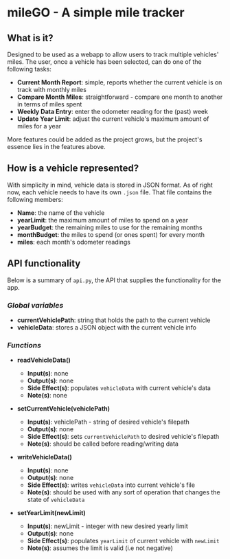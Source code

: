 # mileGO - A simple mile tracker

## What is it?
Designed to be used as a webapp to allow users to track multiple vehicles' miles. The user, once a vehicle has been selected, can do one of the following tasks:

- **Current Month  Report**: simple, reports whether the current vehicle is on track with monthly miles
- **Compare Month Miles**: straightforward - compare one month to another in terms of miles spent
- **Weekly Data Entry**: enter the odometer reading for the (past) week
- **Update Year Limit**: adjust the current vehicle's maximum amount of miles for a year

More features could be added as the project grows, but the project's essence lies in the features above.

## How is a vehicle represented?
With simplicity in mind, vehicle data is stored in JSON format. As of right now, each vehicle needs to have its own `.json` file. That file contains the following members:

- **Name**: the name of the vehicle
- **yearLimit**: the maximum amount of miles to spend on a year
- **yearBudget**: the remaining miles to use for the remaining months
- **monthBudget**: the miles to spend (or ones spent) for every month
- **miles**: each month's odometer readings

## API functionality
Below is a summary of `api.py`, the API that supplies the functionality for the app.

### *Global variables*
- **currentVehiclePath**: string that holds the path to the current vehicle
- **vehicleData**: stores a JSON object with the current vehicle info

### *Functions*
- **readVehicleData()**
  - **Input(s)**: none
  - **Output(s)**: none
  - **Side Effect(s)**: populates `vehicleData` with current vehicle's data
  - **Note(s)**: none

- **setCurrentVehicle(vehiclePath)**
  - **Input(s)**: vehiclePath - string of desired vehicle's filepath
  - **Output(s)**: none
  - **Side Effect(s)**: sets `currentVehiclePath` to desired vehicle's filepath
  - **Note(s)**: should be called before reading/writing data

- **writeVehicleData()**
  - **Input(s)**: none
  - **Output(s)**: none
  - **Side Effect(s)**: writes `vehicleData` into current vehicle's file
  - **Note(s)**: should be used with any sort of operation that changes the state of `vehicleData`

- **setYearLimit(newLimit)**
  - **Input(s)**: newLimit - integer with new desired yearly limit
  - **Output(s)**: none
  - **Side Effect(s)**: populates `yearLimit` of current vehicle with `newLimit` 
  - **Note(s)**: assumes the limit is valid (i.e not negative)
